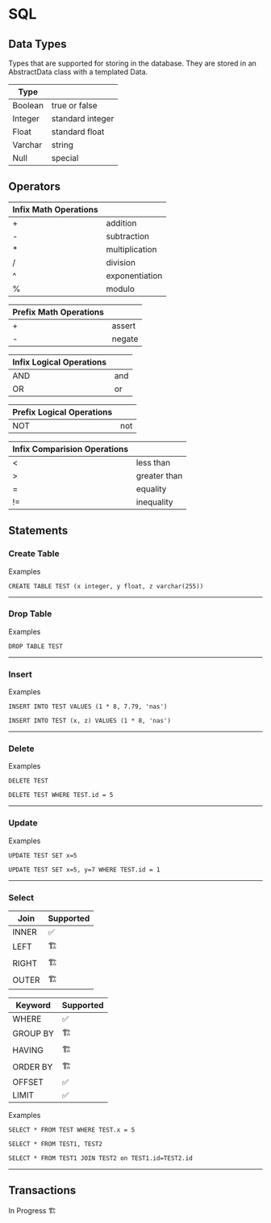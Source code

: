 # SQL

## Data Types

Types that are supported for storing in the database. They are stored in an AbstractData class with a templated Data.

| Type ||
| ----------- | ----------- |
| Boolean | true or false |
| Integer | standard integer |
| Float | standard float |
| Varchar | string |
| Null | special |


## Operators

| Infix Math Operations ||
| ----------- | ----------- |
| + | addition |
| - | subtraction |
| * | multiplication |
| / | division |
| ^ | exponentiation |
| % | modulo |

| Prefix Math Operations ||
| ----------- | ----------- |
| + | assert |
| - | negate |

| Infix Logical Operations ||
| ----------- | ----------- |
| AND | and |
| OR | or |

| Prefix Logical Operations ||
| ----------- | ----------- |
| NOT | not |

| Infix Comparision Operations ||
| ----------- | ----------- |
| < | less than |
| > | greater than |
| = | equality |
| != | inequality |

## Statements
### Create Table
Examples
```
CREATE TABLE TEST (x integer, y float, z varchar(255))
```

---
### Drop Table
Examples
```
DROP TABLE TEST
```
---
### Insert
Examples
```
INSERT INTO TEST VALUES (1 * 8, 7.79, 'nas')
```
```
INSERT INTO TEST (x, z) VALUES (1 * 8, 'nas')
```
---
### Delete
Examples
```
DELETE TEST
```
```
DELETE TEST WHERE TEST.id = 5
```
---
### Update
Examples
```
UPDATE TEST SET x=5
```
```
UPDATE TEST SET x=5, y=7 WHERE TEST.id = 1
```
---
### Select

| Join | Supported |
| ----------- | ----------- |
| INNER | ✅ |
| LEFT | 🏗️ |
| RIGHT | 🏗️ |
| OUTER | 🏗️ |

| Keyword | Supported |
| ----------- | ----------- |
| WHERE | ✅ |
| GROUP BY | 🏗️ |
| HAVING | 🏗️ |
| ORDER BY | 🏗️ |
| OFFSET | ✅ |
| LIMIT | ✅ |

Examples
```
SELECT * FROM TEST WHERE TEST.x = 5
```
```
SELECT * FROM TEST1, TEST2
```
```
SELECT * FROM TEST1 JOIN TEST2 on TEST1.id=TEST2.id
```
---
## Transactions

In Progress 🏗️
